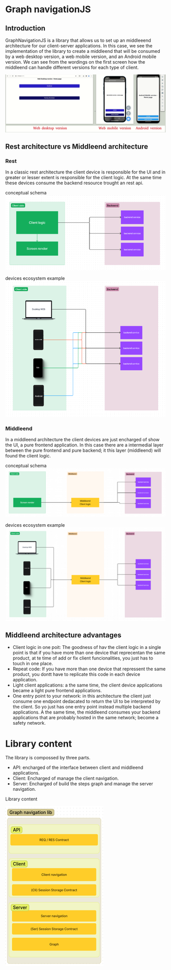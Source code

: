 # Graph navigationJS

## Introduction
GraphNavigationJS is a library that allows us to set up an middleeend architecture for our client-server applications.
In this case, we see the implementation of the library to create a middleend that will be consumed by a web desktop version, a web mobile version, and an Android mobile version. We can see from the wordings on the first screen how the middleend can handle different versions for each type of client.

![Rest-01](docs/videos/show_01.gif)

## Rest architecture vs Middleend architecture

### Rest
In a classic rest architecture the client device is responsible for the UI and in greater or lesser extent is responsible for the client logic. At the same time these devices consume the backend resource trought an rest api.

conceptual schema
![Rest-01](docs/images/rest-architecture-01.png)

devices ecosystem example
![Rest-01](docs/images/rest-architecture-02.png)

### Middleend
In a middleend architecture the client devices are just encharged of show the UI, a pure frontend application. In this case there are a intermedial layer between the pure frontend and pure backend; it this layer (middleend) will found the client logic.

conceptual schema
![Middle-01](docs/images/middleend-architecture-01.png)

devices ecosystem example
![Midle-01](docs/images/middleend-architecture-02.png)

## Middleend architecture advantages

+ Client logic in one poit: The goodness of hav the client logic in a single point is that if you have more than one device that reprecentan the same product, at te time of add or fix client funcionalities, you just has to touch in one place.
+ Repeat code: If you have more than one device that repressent the same product, you dontt have to replicate this code in each device application.
+ Light client applications: a the same time, the client device applications became a light pure frontend applications.
+ One entry point to your network: in this architecture the client just consume one endpoint dedacated to return the UI to be interpreted by the client. So yo just has one entry point instead multiple backend applications. A the same time, the middleend consumes your backend applications that are probably hosted in the same network; become a safety network.

# Library content

The library is compossed by three parts. 
+ API: encharged of the interface between client and middleend applications.
+ Client: Encharged of manage the client navigation.
+ Server: Encharged of build the steps graph and manage the server navigation.

Library content

![Lib-01](docs/images/lib-01.png)
